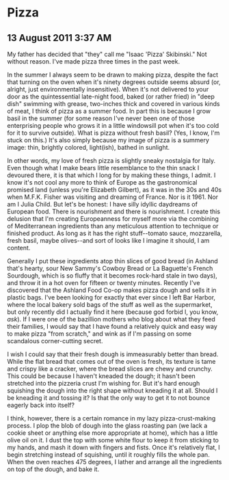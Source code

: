 # Pizza
## 13 August 2011 3:37 AM

My father has decided that "they" call me "Isaac 'Pizza' Skibinski." Not without reason. I've made pizza three times in the past week.

In the summer I always seem to be drawn to making pizza, despite the fact that turning on the oven when it's ninety degrees outside seems absurd (or, alright, just environmentally insensitive). When it's not delivered to your door as the quintessential late-night food, baked (or rather fried) in "deep dish" swimming with grease, two-inches thick and covered in various kinds of meat, I think of pizza as a summer food. In part this is because I grow basil in the summer (for some reason I've never been one of those enterprising people who grows it in a little windowsill pot when it's too cold for it to survive outside). What is pizza without fresh basil? (Yes, I know, I'm stuck on this.) It's also simply because my image of pizza is a summery image: thin, brightly colored, light(ish), bathed in sunlight.



In other words, my love of fresh pizza is slightly sneaky nostalgia for Italy. Even though what I make bears little resemblance to the thin snack I devoured there, it is that which I long for by making these things, I admit. I know it's not cool any more to think of Europe as the gastronomical promised land (unless you're Elizabeth Gilbert), as it was in the 30s and 40s when M.F.K. Fisher was visiting and dreaming of France. Nor is it 1961. Nor am I Julia Child. But let's be honest: I have silly idyllic daydreams of European food. There is nourishment and there is nourishment. I create this delusion that I'm creating Europeanness for myself more via the combining of Mediterranean ingredients than any meticulous attention to technique or finished product. As long as it has the right stuff--tomato sauce, mozzarella, fresh basil, maybe olives--and sort of looks like I imagine it should, I am content.



Generally I put these ingredients atop thin slices of good bread (in Ashland that's hearty, sour New Sammy's Cowboy Bread or La Baguette's French Sourdough, which is so fluffy that it becomes rock-hard stale in two days), and throw it in a hot oven for fifteen or twenty minutes. Recently I've discovered that the Ashland Food Co-op makes pizza dough and sells it in plastic bags. I've been looking for exactly that ever since I left Bar Harbor, where the local bakery sold bags of the stuff as well as the supermarket, but only recently did I actually find it here (because god forbid I, you know, _ask_). If I were one of the bazillion mothers who blog about what they feed their families, I would say that I have found a relatively quick and easy way to make pizza "from scratch," and wink as if I'm passing on some scandalous corner-cutting secret.

I wish I could say that their fresh dough is immeasurably better than bread. While the flat bread that comes out of the oven is fresh, its texture is tame and crispy like a cracker, where the bread slices are chewy and crunchy. This could be because I haven't kneaded the dough; it hasn't been stretched into the pizzeria crust I'm wishing for. But it's hard enough squishing the dough into the right shape without kneading it at all. Should I be kneading it and tossing it? Is that the only way to get it to not bounce eagerly back into itself?



I think, however, there is a certain romance in my lazy pizza-crust-making process. I plop the blob of dough into the glass roasting pan (we lack a cookie sheet or anything else more appropriate at home), which has a little olive oil on it. I dust the top with some white flour to keep it from sticking to my hands, and mash it down with fingers and fists. Once it's relatively flat, I begin stretching instead of squishing, until it roughly fills the whole pan. When the oven reaches 475 degrees, I lather and arrange all the ingredients on top of the dough, and bake it.